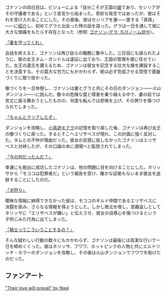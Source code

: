 <!-- title: ゴナソン・G -->
<!-- status: 生存 -->

ゴナソンの四日目は、ビジューによる「自分こそが王国の[姫](https://www.youtube.com/live/VgMSugOH5DA?feature=shared&t=521)であり、セシリアがその守護者である」という宣言から始まった。奇妙な発言ではあったが、彼はそれを受け入れることにした。その直後、彼はセシリアを妻――愛する「真珠」――に[紹介](https://www.youtube.com/live/VgMSugOH5DA?feature=shared&t=736)し、初めてグラと出会った時の話を語った。グラは一日を通して彼に大きな頭痛をもたらす存在となった（参照: [ゴナソン-グラ: ちびノーム坊や](#edge:gigi-gura)）。

[「妻を守ってくれ」](#embed:https://www.youtube.com/live/VgMSugOH5DA?feature=shared&t=806)

会話を終えると、ゴナソンは再び自らの職務に集中した。三日目にも語られたように、彼の女王タム・ガンドルは遠征に出ており、王国の管理を彼に任せていた。女王の遺志を讃えるため、ゴナソンは彼女を記念する壮大な像を建設することを決意する。その莫大な労力にもかかわらず、彼は必ず完成させる覚悟で基盤づくりに取り掛かった。

像づくりを一旦休憩し、ゴナソンは妻とグラと共にその日のダンジョン――_火山ダンジョン_――に挑んだ。数々の危険な罠と障害を乗り越える中で、妻の前では気丈に振る舞おうとしたものの、何度も転んでは悲鳴を上げ、その誇りを傷つけられてしまった。

[「ちゃんとクリアしたぞ」](#embed:https://www.youtube.com/live/VgMSugOH5DA?feature=shared&t=7796)

ダンジョンを攻略し、[小鳥遊キアラ](https://www.youtube.com/live/VgMSugOH5DA?feature=shared&t=8112)の記憶を取り戻した後、ゴナソンは再び女王の像づくりに戻った。するとそこへエリザベスが現れ、この計画に強く反対した。タムとの不仲が理由だった。彼女の反感に屈しなかったゴナソンはエリザベスと対峙したが、その口論の末に酒場へと監禁されてしまった。

[「今の何だったんだ？」](#embed:https://www.youtube.com/live/VgMSugOH5DA?feature=shared&t=11555)

幸運にも脱出に成功したゴナソンは、他の問題に目を向けることにした。ネリッサから「モココは犯罪者だ」という報告を受け、確かな証拠もないまま彼女を追跡することにしたのだ。

[「犬狩り」](#embed:https://www.youtube.com/live/VgMSugOH5DA?feature=shared&t=12009)

曖昧な情報に納得できなかった彼は、モココのギルド仲間であるエリザベスに決闘を挑み、さらなる情報を得ようとした。しかし敗北を喫し、意趣返しとしてネリッサに「エリザベスが嫌い」と伝えさせ、彼女の自尊心を傷つけるという子供じみた行為に出てしまった。

[「騎士ってこういうことするの？」](#embed:https://www.youtube.com/live/VgMSugOH5DA?feature=shared&t=12872)

そんな疑わしい行動の数々にもかかわらず、ゴナソンは最後には高潔な行いで一日を締めくくった。彼はネリッサ、フワワ、ホットピンクの人物と共にエルドリッチ・ホラーのダンジョンを攻略し、その後は火山ダンジョンでフワワを助けたのだった。

## ファンアート

["Their love will prevail" by Nagi](https://x.com/Nagi_Nyaaa/status/1831932489658724587)
